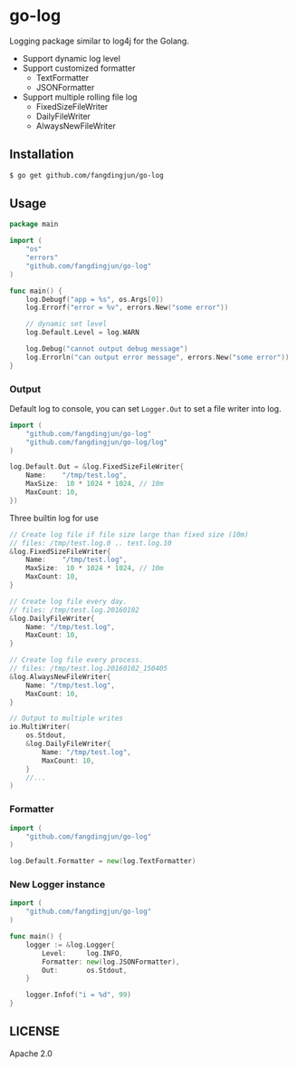 go-log
================
<!--
[![GoDoc](https://godoc.org/github.com/fangdingjun/go-log?status.svg)](https://godoc.org/github.com/fangdingjun/go-log)
[![Build Status](https://travis-ci.org/fangdingjun/go-log.svg?branch=master)](https://travis-ci.org/fangdingjun/go-log)
[![Coverage Status](https://coveralls.io/repos/github/fangdingjun/go-log/badge.svg?branch=master)](https://coveralls.io/github/fangdingjun/go-log?branch=master)
[![Go Report Card](https://goreportcard.com/badge/github.com/fangdingjun/go-log)](https://goreportcard.com/report/github.com/fangdingjun/go-log)
[![License](http://img.shields.io/badge/License-Apache_2-red.svg?style=flat)](http://www.apache.org/licenses/LICENSE-2.0)
-->

Logging package similar to log4j for the Golang.

- Support dynamic log level
- Support customized formatter
  - TextFormatter
  - JSONFormatter
- Support multiple rolling file log
  - FixedSizeFileWriter
  - DailyFileWriter
  - AlwaysNewFileWriter

Installation
---------------

```bash
$ go get github.com/fangdingjun/go-log
```

Usage
---------------

```go
package main

import (
	"os"
	"errors"
	"github.com/fangdingjun/go-log"
)

func main() {
	log.Debugf("app = %s", os.Args[0])
	log.Errorf("error = %v", errors.New("some error"))

	// dynamic set level
	log.Default.Level = log.WARN

	log.Debug("cannot output debug message")
	log.Errorln("can output error message", errors.New("some error"))
}
```

### Output

Default log to console, you can set `Logger.Out` to set a file writer into log.

```go
import (
	"github.com/fangdingjun/go-log"
	"github.com/fangdingjun/go-log/log"
)

log.Default.Out = &log.FixedSizeFileWriter{
	Name:	 "/tmp/test.log",
	MaxSize:  10 * 1024 * 1024, // 10m
	MaxCount: 10,
})
```

Three builtin log for use

```go
// Create log file if file size large than fixed size (10m)
// files: /tmp/test.log.0 .. test.log.10
&log.FixedSizeFileWriter{
	Name:	 "/tmp/test.log",
	MaxSize:  10 * 1024 * 1024, // 10m
	MaxCount: 10,
}

// Create log file every day.
// files: /tmp/test.log.20160102
&log.DailyFileWriter{
	Name: "/tmp/test.log",
	MaxCount: 10,
}

// Create log file every process.
// files: /tmp/test.log.20160102_150405
&log.AlwaysNewFileWriter{
	Name: "/tmp/test.log",
	MaxCount: 10,
}

// Output to multiple writes
io.MultiWriter(
	os.Stdout,
	&log.DailyFileWriter{
		Name: "/tmp/test.log",
		MaxCount: 10,
	}
	//...
)
```

### Formatter

```go
import (
	"github.com/fangdingjun/go-log"
)

log.Default.Formatter = new(log.TextFormatter)
```


### New Logger instance

```go
import (
	"github.com/fangdingjun/go-log"
)

func main() {
	logger := &log.Logger{
		Level:     log.INFO,
		Formatter: new(log.JSONFormatter),
		Out:       os.Stdout,
	}

	logger.Infof("i = %d", 99)
}
```

## LICENSE

Apache 2.0

